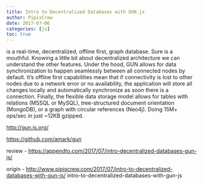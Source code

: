 ```yaml
---
title: Intro to Decentralized Databases with GUN.js
author: PipisCrew
date: 2017-07-06
categories: [js]
toc: true
---
```


is a real-time, decentralized, offline first, graph database. Sure is a mouthful. Knowing a little bit about decentralized architecture we can understand the other features. Under the hood, GUN allows for data synchronization to happen seamlessly between all connected nodes by default. It’s offline first capabilities mean that if connectivity is lost to other nodes due to a network error or no availability, the application will store all changes locally and automatically synchronize as soon there is a connection. Finally, the flexible data storage model allows for tables with relations (MSSQL or MySQL), tree-structured document orientation (MongoDB), or a graph with circular references (Neo4j). Doing 15M+ ops/sec in just ~12KB gzipped.

http://gun.js.org/

https://github.com/amark/gun

review - https://appendto.com/2017/07/intro-decentralized-databases-gun-js/

origin - http://www.pipiscrew.com/2017/07/intro-to-decentralized-databases-with-gun-js/ intro-to-decentralized-databases-with-gun-js